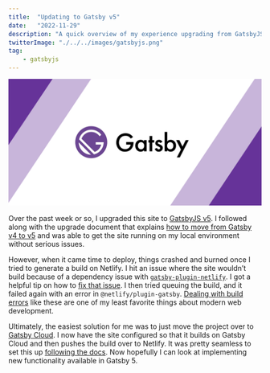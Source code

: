 ```yaml
---
title:  "Updating to Gatsby v5"
date:   "2022-11-29"
description: "A quick overview of my experience upgrading from GatsbyJS v4 to v5."
twitterImage: "./../../images/gatsbyjs.png"
tag: 
    - gatsbyjs
---
```


![GatsbyJS](./../../images/gatsbyjs.png)

Over the past week or so, I upgraded this site to [GatsbyJS v5](https://www.gatsbyjs.com/blog/gatsby-5). I followed along with the upgrade document that explains [how to move from Gatsby v4 to v5](https://www.gatsbyjs.com/docs/reference/release-notes/migrating-from-v4-to-v5/) and was able to get the site running on my local environment without serious issues.

However, when it came time to deploy, things crashed and burned once I tried to generate a build on Netlify. I hit an issue where the site wouldn’t build because of a dependency issue with [`gatsby-plugin-netlify`](https://github.com/netlify/gatsby-plugin-netlify). I got a helpful tip on how to [fix that issue](https://github.com/netlify/gatsby-plugin-netlify/issues/195#issuecomment-1325698268). I then tried queuing the build, and it failed again with an error in `@netlify/plugin-gatsby`. [Dealing with build errors](https://www.bobmatyas.com/blog/build-woes/) like these are one of my least favorite things about modern web development.

Ultimately, the easiest solution for me was to just move the project over to [Gatsby Cloud](https://www.gatsbyjs.com/products/cloud/). I now have the site configured so that it builds on Gatsby Cloud and then pushes the build over to Netlify. It was pretty seamless to set this up [following the docs](https://support.gatsbyjs.com/hc/en-us/articles/360052325174-Deploying-to-Netlify). Now hopefully I can look at implementing new functionality available in Gatsby 5. 